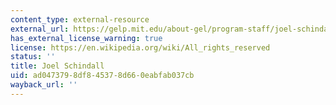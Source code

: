 ```yaml
---
content_type: external-resource
external_url: https://gelp.mit.edu/about-gel/program-staff/joel-schindall
has_external_license_warning: true
license: https://en.wikipedia.org/wiki/All_rights_reserved
status: ''
title: Joel Schindall
uid: ad047379-8df8-4537-8d66-0eabfab037cb
wayback_url: ''
---
```

